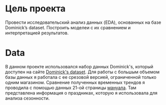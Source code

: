 # Цель проекта
Провести исследовательский анализ данных (EDA), основанных на базе Dominick’s dataset. Построить моделеи с их сравнением и интерпретацией результатов. 

# Data
В данном проекте использовался набор данных Dominick's, который доступен на сайте [Dominick's dataset](https://www.chicagobooth.edu/research/kilts/research-data/dominicks/). Для работы с большым объемом базы данных я работала с ее срезовой версией, ограниченной только одним магазином. Сравнение полученных временных трендов я проводила с помощью данных 21-ой страницы [мануала](https://www.chicagobooth.edu/research/kilts/research-data/-/media/enterprise/centers/kilts/datasets/dominicks-dataset/dominicks-manual-and-codebook_kiltscenter). Там представлена информация о праздниках, которую я использовала для анализа сезонности.
